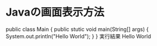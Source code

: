 # Javaの画面表示方法
public class Main {
  public stutic void main(String[] args) {
    System.out.println("Hello World");
  }
}
実行結果
Hello World
